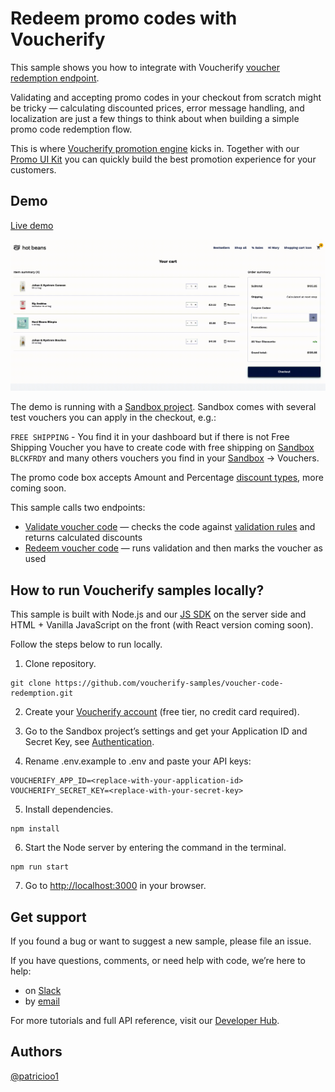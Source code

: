  # Redeem promo codes with Voucherify


This sample shows you how to integrate with Voucherify [voucher redemption endpoint](https://docs.voucherify.io/reference/redeem-voucher).

Validating and accepting promo codes in your checkout from scratch might be tricky — calculating discounted prices, error message handling, and localization are just a few things to think about when building a simple promo code redemption flow.

This is where [Voucherify promotion engine](https://docs.voucherify.io/docs) kicks in. Together with our [Promo UI Kit](https://www.figma.com/community/file/1100356622702326488) you can quickly build the best promotion experience for your customers.

## Demo

[Live demo](https://voucherify-code-redemption.herokuapp.com/)

![](https://github.com/voucherify-samples/voucher-code-redemption/blob/main/voucherify-demo.gif)

The demo is running with a [Sandbox project](https://docs.voucherify.io/docs/testing). Sandbox comes with several test vouchers you can apply in the checkout, e.g.:

``FREE SHIPPING`` - You find it in your dashboard but if there is not Free Shipping Voucher you have to create code with free shipping on [Sandbox](https://docs.voucherify.io/docs/free-shipping-discount)
``BLCKFRDY`` and many others vouchers you find in your [Sandbox](https://docs.voucherify.io/docs/free-shipping-discount) -> Vouchers.

The promo code box accepts Amount and Percentage [discount types](https://docs.voucherify.io/docs/vouchers-1#discount-coupons), more coming soon. 

This sample calls two endpoints:

* [Validate voucher code](https://docs.voucherify.io/reference/validate-voucher) — checks the code against [validation rules](https://docs.voucherify.io/docs/validation-rules) and returns calculated discounts
* [Redeem voucher code](https://docs.voucherify.io/reference/redeem-voucher) — runs validation and then marks the voucher as used



## How to run Voucherify samples locally?

This sample is built with Node.js and our [JS SDK](https://github.com/voucherifyio/voucherify-js-sdk) on the server side and HTML + Vanilla JavaScript on the front (with React version coming soon).

Follow the steps below to run locally.

1. Clone repository.

```
git clone https://github.com/voucherify-samples/voucher-code-redemption.git
```
2. Create your [Voucherify account](http://app.voucherify.io/#/signup) (free tier, no credit card required).

3. Go to the Sandbox project’s settings and get your Application ID and Secret Key, see [Authentication](https://docs.voucherify.io/docs/authentication).

4. Rename .env.example to .env and paste your API keys:
```
VOUCHERIFY_APP_ID=<replace-with-your-application-id>
VOUCHERIFY_SECRET_KEY=<replace-with-your-secret-key>
```
5. Install dependencies.
```
npm install
```
6. Start the Node server by entering the command in the terminal.
```
npm run start
```
7. Go to [http://localhost:3000](http://localhost:3000/) in your browser.


## Get support

If you found a bug or want to suggest a new sample, please file an issue.

If you have questions, comments, or need help with code, we’re here to help:
* on [Slack](https://www.voucherify.io/community)
* by [email](https://www.voucherify.io/contact-support)

For more tutorials and full API reference, visit our [Developer Hub](https://docs.voucherify.io).

## Authors
[@patricioo1](https://github.com/patricioo1)
